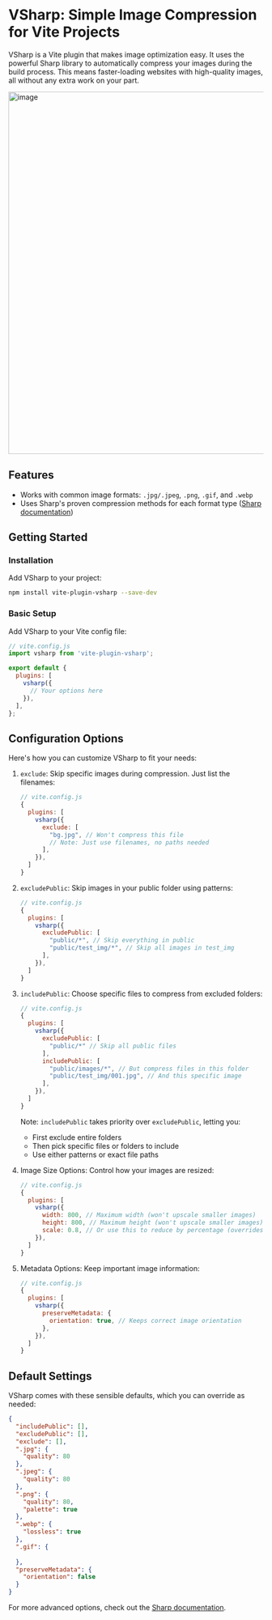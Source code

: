 # VSharp: Simple Image Compression for Vite Projects

VSharp is a Vite plugin that makes image optimization easy. It uses the powerful Sharp library to automatically compress your images during the build process. This means faster-loading websites with high-quality images, all without any extra work on your part.

<img width="716" alt="image" src="https://github.com/jw-12138/vite-plugin-vsharp/assets/29943110/3e4b97f4-892c-47c0-b850-d1e0fc46b245">

## Features

- Works with common image formats: `.jpg/.jpeg`, `.png`, `.gif`, and `.webp`
- Uses Sharp's proven compression methods for each format type ([Sharp documentation](https://sharp.pixelplumbing.com/api-output))

## Getting Started

### Installation

Add VSharp to your project:

```bash
npm install vite-plugin-vsharp --save-dev
```

### Basic Setup

Add VSharp to your Vite config file:

```javascript
// vite.config.js
import vsharp from 'vite-plugin-vsharp';

export default {
  plugins: [
    vsharp({
      // Your options here
    }),
  ],
};
```

## Configuration Options

Here's how you can customize VSharp to fit your needs:

1. `exclude`: Skip specific images during compression. Just list the filenames:

   ```js
   // vite.config.js
   {
     plugins: [
       vsharp({
         exclude: [
           "bg.jpg", // Won't compress this file
           // Note: Just use filenames, no paths needed
         ],
       }),
     ]
   }
   ```

2. `excludePublic`: Skip images in your public folder using patterns:

   ```js
   // vite.config.js
   {
     plugins: [
       vsharp({
         excludePublic: [
           "public/*", // Skip everything in public
           "public/test_img/*", // Skip all images in test_img
         ],
       }),
     ]
   }
   ```

3. `includePublic`: Choose specific files to compress from excluded folders:

   ```js
   // vite.config.js
   {
     plugins: [
       vsharp({
         excludePublic: [
           "public/*" // Skip all public files
         ],
         includePublic: [
           "public/images/*", // But compress files in this folder
           "public/test_img/001.jpg", // And this specific image
         ],
       }),
     ]
   }
   ```

   Note: `includePublic` takes priority over `excludePublic`, letting you:
   - First exclude entire folders
   - Then pick specific files or folders to include
   - Use either patterns or exact file paths

4. Image Size Options: Control how your images are resized:

   ```js
   // vite.config.js
   {
     plugins: [
       vsharp({
         width: 800, // Maximum width (won't upscale smaller images)
         height: 800, // Maximum height (won't upscale smaller images)
         scale: 0.8, // Or use this to reduce by percentage (overrides width/height)
       }),
     ]
   }
   ```

5. Metadata Options: Keep important image information:

   ```js
   // vite.config.js
   {
     plugins: [
       vsharp({
         preserveMetadata: {
           orientation: true, // Keeps correct image orientation
         },
       }),
     ]
   }
   ```

## Default Settings

VSharp comes with these sensible defaults, which you can override as needed:

```json
{
  "includePublic": [],
  "excludePublic": [],
  "exclude": [],
  ".jpg": {
    "quality": 80
  },
  ".jpeg": {
    "quality": 80
  },
  ".png": {
    "quality": 80,
    "palette": true
  },
  ".webp": {
    "lossless": true
  },
  ".gif": {
    
  },
  "preserveMetadata": {
    "orientation": false
  }
}
```

For more advanced options, check out the [Sharp documentation](https://sharp.pixelplumbing.com/api-constructor).
